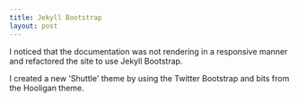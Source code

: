```yaml
---
title: Jekyll Bootstrap
layout: post
---
```


I noticed that the documentation was not rendering in a responsive manner and refactored the site to use Jekyll Bootstrap.

I created a new 'Shuttle' theme by using the Twitter Bootstrap and bits from the Hooligan theme.